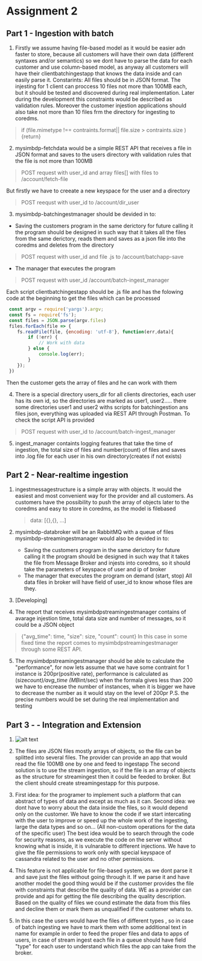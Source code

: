 # Assignment 2


## Part 1 - Ingestion with batch


1. Firstly we assume having file-based model as it would be easier adn faster to store, because all customers will have their own data (different syntaxes and/or semantics) so we dont have to parse the data for each customer and use column-based model, as anyway all customers will have their clientbatchingestapp that knows the data inside and can easily parse it.
Constarints:
	All files should be in JSON format. The injesting for 1 client can proccess 10 files not more than 100MB each, but it should be tested and discovered during real implementation.
	Later during the development this constraints would be described as validation rules.
Moreover the customer injestion applications should also take not more than 10 files frm the directory for ingesting to coredms.
> if (file.mimetype !==  contraints.format|| file.size > contraints.size ) {return}

2. mysimbdp-fetchdata would be a simple REST API that receives a file in JSON format and saves to the users directory with validation rules that the file is not more than 100MB
> POST request with user_id and array files[] with files to /account/fetch-file

But firstly we have to creeate a new keyspace for the user and a directory
> POST reequst with user_id to /account/dir_user

3. mysimbdp-batchingestmanager should be devided in to:
-  Saving the customers program in the same derictory for future calling it the program should be designed in such way that it takes all the files from the same derictory, reads them and saves as a json file into the coredms and deletes from the directory
> POST request with user_id and file .js to /account/batchapp-save

- The manager that executes the program

> POST request with user_id /account/batch-ingest_manager

Each script clientbatchingestapp should be .js file and has the folowing code at the beginning to get the files which can be processed
```javascript
 const argv = require('yargs').argv;
 const fs = require('fs');
 const files = JSON.parse(argv.files)
 files.forEach(file => {
    fs.readFile(file, {encoding: 'utf-8'}, function(err,data){
        if (!err) {
            // Work with data
        } else {
            console.log(err);
        }
    });
 })
```
Then the customer gets the array of files and he can work with them


4. There is a special directory users_dir for all clients directories, each user has its own id, so the directories are marked as user1, user2..... there some directories user1 and user2 withs scripts for batchingestion ans files json, everything was uploaded via REST API through Postman. To check the script API is provided
> POST request with user_id to /account/batch-ingest_manager


5. ingest_manager containts logging features that take the time of ingestion, the total size of files and number(count) of files and saves into .log file for each user in his own directory(creates if not exists)



## Part 2 - Near-realtime ingestion


1. ingestmessagestructure is a simple array with objects. It would the easiest and most convenient way for the provider and all customers. As customers have the possibility to push the array of objects later to the coredms and easy to store in coredms, as the model is filebased
	> data: [{},{}, ...]

2. mysimbdp-databroker will be an RabbitMQ with a queue of files
mysimbdp-streamingestmanager would also be devided in to:
	- Saving the customers program in the same derictory for future calling it the program should be designed in such way that it takes the file from Message Broker and injests into coredms, so it should take the parameters of keyspace of user and ip of broker
	- The manager that executes the program on demand (start, stop)
All data files in broker will have field of user_id to know whose files are they.

3. [Developing]

4. The report that receives mysimbdpstreamingestmanager contains of avarage injestion time, total data size and number of messages, so it could be a JSON object
> {"avg_time": time, "size": size, "count": count}
In this case in some fixed time the report comes to mysimbdpstreamingestmanager through some REST API.

5. The mysimbdpstreamingestmanager should be able to calculate the "performance", for now lets assume that we have some contraint for 1 instance is 200pr(positive rate), performance is calculated as (size*count)/avg_time (MB*int/sec) 
when the formala gives less than 200 we have to encrease the number of instances, when it is bigger we have to decrease the number as it would stay on the level of 200pr
P.S. the precise numbers would be set during the real implementation and testing


## Part 3 - - Integration and Extension

1. ![alt text](https://github.com/alex-subtselnyi/BigDataPlatform_Batch_Stram_Ingest/blob/master/Architecture.png)

2. The files are JSON files mostly arrays of objects, so the file can be splitted into several files.
The provider can provide an app that would read the file 100MB one by one and feed to ingestapp
The second solution is to use the stream ingestion, so if the file is an array of objects as the structure for streamingest then it could be feeded to broker. But the client should create streamingestapp for this purpose.

3. First idea: for the programer to implement such a platform that can abstract of types of data and except as much as it can.
Second idea: we dont have to worry about the data inside the files, so it would depend only on the customer.
We have to know the code if we start intercating with the user to improve or speed up the whole work of the ingesting, large the data types and so on... (All non-custom operations for the data of the specific user)
The best idea would be to search through the code for security reasons, as we execute the code on the server without knowing what is inside, it is vulnarable to different injections. We have to give the file permissions to work only with special keyspace of cassandra related to the user and no other permissions.

4. This feature is not applicable for file-based system, as we dont parse it and save just the files without going through it. If we parse it and have another model the good thing would be if the customer provides the file with constraints that describe the quality of data. WE as a provider can provide and api for getting the file describing the quality description. Based on the quality of files we cound estimate the data from this files and decline them or mark them as unqualified if the customer whats to. 

5. In this case the users would have the files of different types , so in case of batch ingesting we have to mark them with some additional text in name for example in order to feed the proper files and data to apps of users, in case of stream ingest each file in a queue should have field "type" for each user to understand which files the app can take from the broker.


